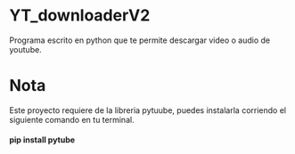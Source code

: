 # YT_downloaderV2
Programa escrito en python que te permite descargar video o audio de youtube.

# Nota
Este proyecto requiere de la libreria pytuube, puedes instalarla corriendo el siguiente comando en tu terminal.

#### pip install pytube
